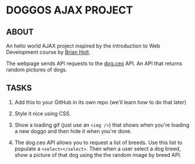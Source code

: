 # DOGGOS AJAX PROJECT

## ABOUT
An hello world AJAX project inspired by the introduction to Web Development course by [Brian Holt](https://github.com/btholt).

The webpage sends API requests to the [dog.ceo](https://dog.ceo/api/breeds/image/random) API. An API that returns random pictures of dogs.


## TASKS
    
1. Add this to your GitHub in its own repo (we'll learn how to do that later)
    
1. Style it nice using CSS.
    
1. Show a loading gif (just use an `<img />`) that shows when you're loading a new doggo and then hide it when you're done.
    
1. The dog.ceo API allows you to request a list of breeds. Use this list to populate a `<select></select>`. Then when a user select a dog breed, show a picture of that dog using the the random image by breed API.
